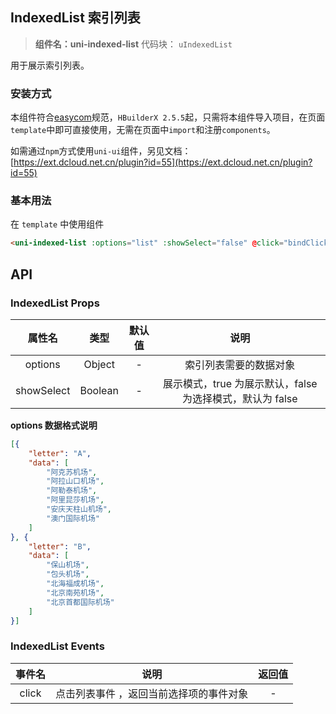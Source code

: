 

## IndexedList 索引列表
> **组件名：uni-indexed-list**
> 代码块： `uIndexedList`


用于展示索引列表。

### 安装方式

本组件符合[easycom](https://uniapp.dcloud.io/collocation/pages?id=easycom)规范，`HBuilderX 2.5.5`起，只需将本组件导入项目，在页面`template`中即可直接使用，无需在页面中`import`和注册`components`。

如需通过`npm`方式使用`uni-ui`组件，另见文档：[https://ext.dcloud.net.cn/plugin?id=55](https://ext.dcloud.net.cn/plugin?id=55)

### 基本用法

在 ``template`` 中使用组件

```html
<uni-indexed-list :options="list" :showSelect="false" @click="bindClick"></uni-indexed-list>
```

## API

### IndexedList Props

|属性名		|类型	|默认值	|说明														|
|:-:		|:-:	|:-:	|:-:														|
|options	|Object	|-		|索引列表需要的数据对象										|
|showSelect	|Boolean|-		| 展示模式，true 为展示默认，false 为选择模式，默认为 false	|

**options 数据格式说明**

```json
[{
	"letter": "A",
	"data": [
		"阿克苏机场",
		"阿拉山口机场",
		"阿勒泰机场",
		"阿里昆莎机场",
		"安庆天柱山机场",
		"澳门国际机场"
	]
}, {
	"letter": "B",
	"data": [
		"保山机场",
		"包头机场",
		"北海福成机场",
		"北京南苑机场",
		"北京首都国际机场"
	]
}]
```

### IndexedList Events

|事件名	|说明															|返回值	|
|:-:		|:-:															|:-:	|
|click	|点击列表事件 ，返回当前选择项的事件对象	|-		|
